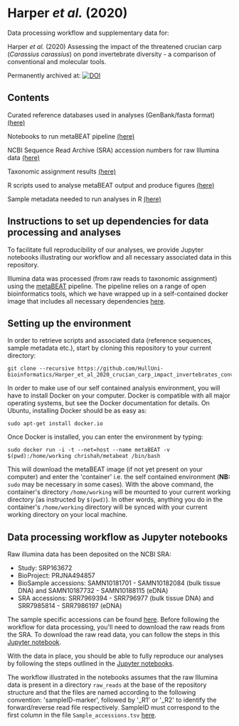 # Harper *et al.* (2020)

Data processing workflow and supplementary data for:

Harper *et al.* (2020) Assessing the impact of the threatened crucian carp (*Carassius carassius*) on pond invertebrate diversity - a comparison of conventional and molecular tools.

Permanently archived at: [![DOI](https://zenodo.org/badge/151701213.svg)](https://zenodo.org/badge/latestdoi/151701213)


## Contents

Curated reference databases used in analyses (GenBank/fasta format) [(here)](https://github.com/HullUni-bioinformatics/Harper_et_al_2020_crucian_carp_impact_invertebrates_conventional_molecular_tools/tree/master/Reference_database)

Notebooks to run metaBEAT pipeline [(here)](https://github.com/HullUni-bioinformatics/Harper_et_al_2020_crucian_carp_impact_invertebrates_conventional_molecular_tools/tree/master/Jupyter_notebooks)

NCBI Sequence Read Archive (SRA) accession numbers for raw Illumina data [(here)](https://github.com/HullUni-bioinformatics/Harper_et_al_2020_crucian_carp_impact_invertebrates_conventional_molecular_tools/tree/master/Data/Sample_accessions.tsv)

Taxonomic assignment results [(here)](https://github.com/HullUni-bioinformatics/Harper_et_al_2020_crucian_carp_impact_invertebrates_conventional_molecular_tools/tree/master/Data/Taxonomic_Assignment_Results)

R scripts used to analyse metaBEAT output and produce figures [(here)](https://github.com/HullUni-bioinformatics/Harper_et_al_2020_crucian_carp_impact_invertebrates_conventional_molecular_tools/tree/master/R_scripts)

Sample metadata needed to run analyses in R [(here)](https://github.com/HullUni-bioinformatics/Harper_et_al_2020_crucian_carp_impact_invertebrates_conventional_molecular_tools/tree/master/Data/Sample_Metadata)


## Instructions to set up dependencies for data processing and analyses

To facilitate full reproducibility of our analyses, we provide Jupyter notebooks illustrating our workflow and all necessary associated data in this repository.

Illumina data was processed (from raw reads to taxonomic assignment) using the [metaBEAT](https://github.com/HullUni-bioinformatics/metaBEAT) pipeline. The pipeline relies on a range of open bioinformatics tools, which we have wrapped up in a self-contained docker image that includes all necessary dependencies [here](https://hub.docker.com/r/chrishah/metabeat/).


## Setting up the environment

In order to retrieve scripts and associated data (reference sequences, sample metadata etc.), start by cloning this repository to your current directory:

```
git clone --recursive https://github.com/HullUni-bioinformatics/Harper_et_al_2020_crucian_carp_impact_invertebrates_conventional_molecular_tools.git
```

In order to make use of our self contained analysis environment, you will have to install Docker on your computer. Docker is compatible with all major operating systems, but see the Docker documentation for details. On Ubuntu, installing Docker should be as easy as:

```
sudo apt-get install docker.io
```

Once Docker is installed, you can enter the environment by typing:

```
sudo docker run -i -t --net=host --name metaBEAT -v $(pwd):/home/working chrishah/metabeat /bin/bash
```

This will download the metaBEAT image (if not yet present on your computer) and enter the 'container' i.e. the self contained environment (**NB:** ```sudo``` may be necessary in some cases). With the above command, the container's directory ```/home/working``` will be mounted to your current working directory (as instructed by ```$(pwd)```). In other words, anything you do in the container's ```/home/working``` directory will be synced with your current working directory on your local machine.


## Data processing workflow as Jupyter notebooks

Raw illumina data has been deposited on the NCBI SRA:
- Study: SRP163672
- BioProject: PRJNA494857
- BioSample accessions: SAMN10181701 - SAMN10182084 (bulk tissue DNA) and SAMN10187732 - SAMN10188115 (eDNA)
- SRA accessions: SRR7969394 - SRR796977 (bulk tissue DNA) and SRR7985814 - SRR7986197 (eDNA)


The sample specific accessions can be found [here](https://github.com/HullUni-bioinformatics/Harper_et_al_2020_crucian_carp_impact_invertebrates_conventional_molecular_tools/tree/master/Data/Sample_accessions.tsv). Before following the workflow for data processing, you'll need to download the raw reads from the SRA. To download the raw read data, you can follow the steps in this [Jupyter notebook](https://github.com/HullUni-bioinformatics/Harper_et_al_2020_crucian_carp_impact_invertebrates_conventional_molecular_tools/tree/master/raw_reads/How_to_download_from_SRA.ipynb).

With the data in place, you should be able to fully reproduce our analyses by following the steps outlined in the [Jupyter notebooks](https://github.com/HullUni-bioinformatics/Harper_et_al_2020_crucian_carp_impact_invertebrates_conventional_molecular_tools/tree/master/Jupyter_notebooks).

The workflow illustrated in the notebooks assumes that the raw Illumina data is present in a directory ```raw_reads``` at the base of the repository structure and that the files are named according to the following convention: 'sampleID-marker', followed by '_R1' or '_R2' to identify the forward/reverse read file respectively. SampleID must correspond to the first column in the file ```Sample_accessions.tsv``` [here](https://github.com/HullUni-bioinformatics/Harper_et_al_2020_crucian_carp_impact_invertebrates_conventional_molecular_tools/tree/master/Data/Sample_accessions.tsv).
